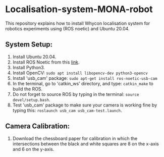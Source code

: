 # Localisation-system-MONA-robot
This repository explains how to install Whycon localisation system for robotics experiments using (ROS noetic) and Ubuntu 20.04.

## System Setup:
1. Install Ubuntu 20.04.
2. Install ROS Noetic from this [link](https://wiki.ros.org/noetic/Installation/Ubuntu).
3. Install Python3.
4. Install OpenCV: `sudo apt install libopencv-dev python3-opencv`
5. Install 'usb_cam' package: `sudo apt-get install ros-noetic-usb-cam`
6. In the terminal, go to 'catkin_ws' directory, and type: `catkin_make` to build the ROS.
7. Do not forget to source ROS by typing in the terminal: `source devel/setup.bash`.
8. Test 'usb_cam' package to make sure your camera is working fine by typing this: `roslaunch usb_cam usb_cam-test.launch`.

## Camera Calibration:
1. Download the chessboard paper for calibration in which the intersections between the black and white squares are 8 on the x-axis and 6 on the y-axis.


   



